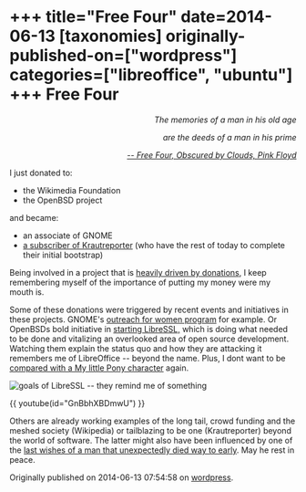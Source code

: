 +++
title="Free Four"
date=2014-06-13
[taxonomies]
originally-published-on=["wordpress"]
categories=["libreoffice", "ubuntu"]
+++
Free Four
=========

<p style="text-align:right;"><em>The memories of a man in his old age</em></p>
<p style="text-align:right;"><em>are the deeds of a man in his prime</em></p>
<p style="text-align:right;"><a href="http://www.youtube.com/watch?v=zFAsAVj7bKc"><em>-- Free Four, Obscured by Clouds, Pink Floyd</em></a></p>

<p style="text-align:left;">I just donated to:</p>

<ul>
	<li>the Wikimedia Foundation</li>
	<li>the OpenBSD project</li>
</ul>
and became:
<ul>
	<li>an associate of GNOME</li>
	<li><a href="https://krautreporter.de/das-magazin">a subscriber of Krautreporter</a> (who have the rest of today to complete their initial bootstrap)</li>
</ul>
Being involved in a project that is <a href="http://donate.libreoffice.org/">heavily driven by donations</a>, I keep remembering myself of the importance of putting my money were my mouth is.

Some of these donations were triggered by recent events and initiatives in these projects. GNOME's <a href="https://wiki.gnome.org/OutreachProgramForWomen">outreach for women program</a> for example. Or OpenBSDs bold initiative in <a href="http://www.openbsd.org/papers/bsdcan14-libressl/">starting LibreSSL,</a> which is doing what needed to be done and vitalizing an overlooked area of open source development. Watching them explain the status quo and how they are attacking it remembers me of LibreOffice -- beyond the name. Plus, I dont want to be <a href="http://www.youtube.com/watch?v=GnBbhXBDmwU">compared with a My little Pony character</a> again.

![goals of LibreSSL -- they remind me of something](/img/wp/2014/06/libressl-goals.jpg)


{{ youtube(id="GnBbhXBDmwU") }}

Others are already working examples of the long tail, crowd funding and the meshed society (Wikipedia) or tailblazing to be one (Krautreporter) beyond the world of software. The latter might also have been influenced by one of the <a href="https://twitter.com/fr_schirrmacher/status/476672839253508096">last wishes of a man that unexpectedly died way to early</a>. May he rest in peace.

Originally published on 2014-06-13 07:54:58 on [wordpress](https://skyfromme.wordpress.com/2014/06/13/free-four/).
